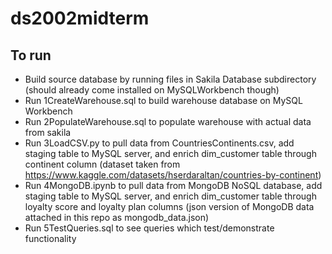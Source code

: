 # ds2002midterm
## To run
* Build source database by running files in Sakila Database subdirectory (should already come installed on MySQLWorkbench though)
* Run 1CreateWarehouse.sql to build warehouse database on MySQL Workbench
* Run 2PopulateWarehouse.sql to populate warehouse with actual data from sakila
* Run 3LoadCSV.py to pull data from CountriesContinents.csv, add staging table to MySQL server, and enrich dim_customer table through continent column (dataset taken from https://www.kaggle.com/datasets/hserdaraltan/countries-by-continent)
* Run 4MongoDB.ipynb to pull data from MongoDB NoSQL database, add staging table to MySQL server, and enrich dim_customer table through loyalty score and loyalty plan columns (json version of MongoDB data attached in this repo as mongodb_data.json)
* Run 5TestQueries.sql to see queries which test/demonstrate functionality